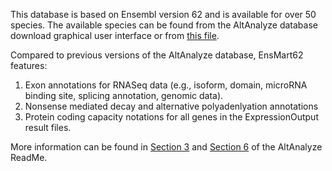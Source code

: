This database is based on Ensembl version 62 and is available for over 50 species. The available species can be found from the AltAnalyze database download graphical user interface or from [this file](http://www.altanalyze.org/archiveDBs/Config/species_all.txt).

Compared to previous versions of the AltAnalyze database, EnsMart62 features:
  1. Exon annotations for RNASeq data (e.g., isoform, domain, microRNA binding site, splicing annotation, genomic data).
  1. Nonsense mediated decay and alternative polyadenlyation annotations
  1. Protein coding capacity notations for all genes in the ExpressionOutput result files.

More information can be found in [Section 3](http://www.altanalyze.org/help.htm#algorithms) and [Section 6](http://www.altanalyze.org/help.htm#building_annotation) of the AltAnalyze ReadMe.